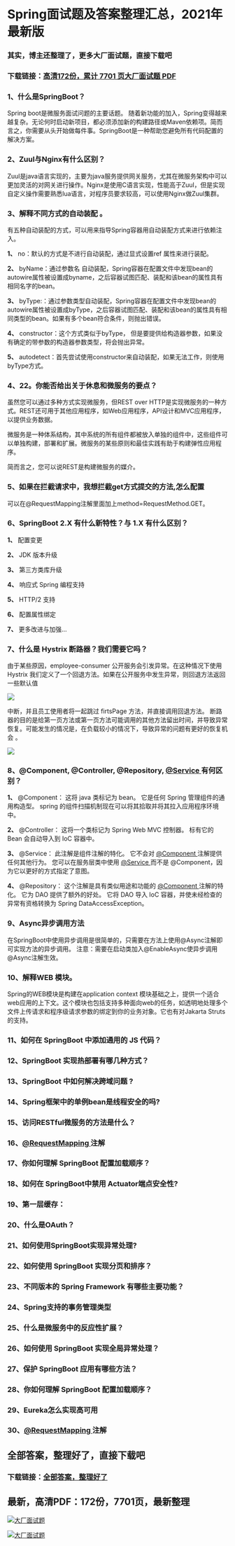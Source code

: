 # Spring面试题及答案整理汇总，2021年最新版

### 其实，博主还整理了，更多大厂面试题，直接下载吧

### 下载链接：[高清172份，累计 7701 页大厂面试题  PDF](https://github.com/souyunku/DevBooks/blob/master/docs/index.md)



### 1、什么是SpringBoot？

Spring boot是微服务面试问题的主要话题。 随着新功能的加入，Spring变得越来越复杂。无论何时启动新项目，都必须添加新的构建路径或Maven依赖项。简而言之，你需要从头开始做每件事。SpringBoot是一种帮助您避免所有代码配置的解决方案。


### 2、Zuul与Nginx有什么区别？

Zuul是java语言实现的，主要为java服务提供网关服务，尤其在微服务架构中可以更加灵活的对网关进行操作。Nginx是使用C语言实现，性能高于Zuul，但是实现自定义操作需要熟悉lua语言，对程序员要求较高，可以使用Nginx做Zuul集群。


### 3、解释不同方式的自动装配 。

有五种自动装配的方式，可以用来指导Spring容器用自动装配方式来进行依赖注入。

**1、** no：默认的方式是不进行自动装配，通过显式设置ref 属性来进行装配。

**2、** byName：通过参数名 自动装配，Spring容器在配置文件中发现bean的autowire属性被设置成byname，之后容器试图匹配、装配和该bean的属性具有相同名字的bean。

**3、** byType:：通过参数类型自动装配，Spring容器在配置文件中发现bean的autowire属性被设置成byType，之后容器试图匹配、装配和该bean的属性具有相同类型的bean。如果有多个bean符合条件，则抛出错误。

**4、** constructor：这个方式类似于byType， 但是要提供给构造器参数，如果没有确定的带参数的构造器参数类型，将会抛出异常。

**5、** autodetect：首先尝试使用constructor来自动装配，如果无法工作，则使用byType方式。


### 4、22。你能否给出关于休息和微服务的要点？

虽然您可以通过多种方式实现微服务，但REST over HTTP是实现微服务的一种方式。REST还可用于其他应用程序，如Web应用程序，API设计和MVC应用程序，以提供业务数据。

微服务是一种体系结构，其中系统的所有组件都被放入单独的组件中，这些组件可以单独构建，部署和扩展。微服务的某些原则和最佳实践有助于构建弹性应用程序。

简而言之，您可以说REST是构建微服务的媒介。


### 5、如果在拦截请求中，我想拦截get方式提交的方法,怎么配置



可以在@RequestMapping注解里面加上method=RequestMethod.GET。


### 6、SpringBoot 2.X 有什么新特性？与 1.X 有什么区别？

**1、** 配置变更

**2、** JDK 版本升级

**3、** 第三方类库升级

**4、** 响应式 Spring 编程支持

**5、** HTTP/2 支持

**6、** 配置属性绑定

**7、** 更多改进与加强…


### 7、什么是 Hystrix 断路器？我们需要它吗？

由于某些原因，employee-consumer 公开服务会引发异常。在这种情况下使用 Hystrix 我们定义了一个回退方法。如果在公开服务中发生异常，则回退方法返回一些默认值

![](https://gitee.com/souyunkutech/souyunku-home/raw/master/images/souyunku-web/2020/5/2/01/44/45_13.png#alt=45%5C_13.png)

中断，并且员工使用者将一起跳过 firtsPage 方法，并直接调用回退方法。 断路器的目的是给第一页方法或第一页方法可能调用的其他方法留出时间，并导致异常恢复。可能发生的情况是，在负载较小的情况下，导致异常的问题有更好的恢复机会 。

![](https://gitee.com/souyunkutech/souyunku-home/raw/master/images/souyunku-web/2020/5/2/01/44/45_14.png#alt=45%5C_14.png)


### 8、@Component, @Controller, @Repository, [@Service ](/Service ) 有何区别？

**1、** @Component： 这将 java 类标记为 bean。 它是任何 Spring 管理组件的通用构造型。 spring 的组件扫描机制现在可以将其拾取并将其拉入应用程序环境中。

**2、** @Controller： 这将一个类标记为 Spring Web MVC 控制器。 标有它的 Bean 会自动导入到 IoC 容器中。

**3、** @Service： 此注解是组件注解的特化。 它不会对 [@Component ](/Component ) 注解提供任何其他行为。 您可以在服务层类中使用 [@Service ](/Service ) 而不是 @Component，因为它以更好的方式指定了意图。

**4、** @Repository： 这个注解是具有类似用途和功能的 [@Component ](/Component ) 注解的特化。 它为 DAO 提供了额外的好处。 它将 DAO 导入 IoC 容器，并使未经检查的异常有资格转换为 Spring DataAccessException。


### 9、Async异步调用方法

在SpringBoot中使用异步调用是很简单的，只需要在方法上使用@Async注解即可实现方法的异步调用。 注意：需要在启动类加入@EnableAsync使异步调用@Async注解生效。


### 10、解释WEB 模块。

Spring的WEB模块是构建在application context 模块基础之上，提供一个适合web应用的上下文。这个模块也包括支持多种面向web的任务，如透明地处理多个文件上传请求和程序级请求参数的绑定到你的业务对象。它也有对Jakarta Struts的支持。


### 11、如何在 SpringBoot 中添加通用的 JS 代码？
### 12、SpringBoot 实现热部署有哪几种方式？
### 13、SpringBoot 中如何解决跨域问题 ?
### 14、Spring框架中的单例bean是线程安全的吗?
### 15、访问RESTful微服务的方法是什么？
### 16、[@RequestMapping ](/RequestMapping ) 注解
### 17、你如何理解 SpringBoot 配置加载顺序？
### 18、如何在 SpringBoot中禁用 Actuator端点安全性?
### 19、第⼀层缓存：
### 20、什么是OAuth？
### 21、如何使用SpringBoot实现异常处理?
### 22、如何使用 SpringBoot 实现分页和排序？
### 23、不同版本的 Spring Framework 有哪些主要功能？
### 24、Spring支持的事务管理类型
### 25、什么是微服务中的反应性扩展？
### 26、如何使用 SpringBoot 实现全局异常处理？
### 27、保护 SpringBoot 应用有哪些方法？
### 28、你如何理解 SpringBoot 配置加载顺序？
### 29、Eureka怎么实现高可用
### 30、[@RequestMapping ](/RequestMapping ) 注解




## 全部答案，整理好了，直接下载吧

### 下载链接：[全部答案，整理好了](https://www.souyunku.com/wp-content/uploads/weixin/githup-weixin-2.png)




## 最新，高清PDF：172份，7701页，最新整理

[![大厂面试题](https://www.souyunku.com/wp-content/uploads/weixin/mst.png "架构师专栏")](https://www.souyunku.com/wp-content/uploads/weixin/githup-weixin.png "架构师专栏")

[![大厂面试题](https://www.souyunku.com/wp-content/uploads/weixin/githup-weixin.png "架构师专栏")](https://www.souyunku.com/wp-content/uploads/weixin/githup-weixin.png "架构师专栏")
